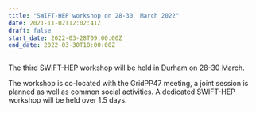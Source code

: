 ```yaml
---
title: "SWIFT-HEP workshop on 28-30  March 2022"
date: 2021-11-02T12:02:41Z
draft: false
start_date: 2022-03-28T09:00:00Z
end_date: 2022-03-30T18:00:00Z
---
```


The third SWIFT-HEP workshop will be held in Durham on 28-30 March. 

The workshop is co-located with the GridPP47 meeting, a joint session is planned as well as common social activities. A dedicated SWIFT-HEP workshop will be held over 1.5 days.